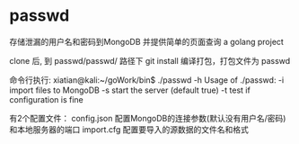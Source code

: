 # passwd
存储泄漏的用户名和密码到MongoDB 并提供简单的页面查询 a golang project

clone 后, 到 passwd/passwd/ 路径下  git install  编译打包，打包文件为 passwd

命令行执行:
xiatian@kali:~/goWork/bin$ ./passwd -h
Usage of ./passwd:
  -i	import files to MongoDB
  -s	start the server (default true)
  -t	test if configuration is fine

有2个配置文件：
config.json  配置MongoDB的连接参数(默认没有用户名/密码) 和本地服务器的端口
import.cfg   配置要导入的源数据的文件名和格式


